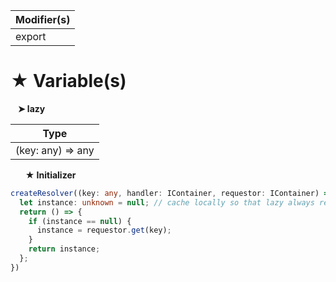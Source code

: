 | Modifier(s)                            |
|----------------------------------------|
| export |

# &#9733; Variable(s)

&nbsp;&nbsp; **&#10148; lazy**

| Type                        |
|-----------------------------|
| (key: any) =&gt; any |

&nbsp;&nbsp;&nbsp;&nbsp;&nbsp; **&#9733; Initializer**

```ts
createResolver((key: any, handler: IContainer, requestor: IContainer) =>  {
  let instance: unknown = null; // cache locally so that lazy always returns the same instance once resolved
  return () => {
    if (instance == null) {
      instance = requestor.get(key);
    }
    return instance;
  };
})
```